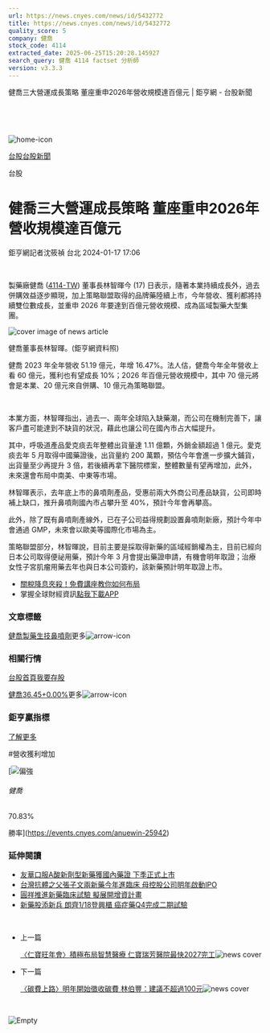 ```yaml
---
url: https://news.cnyes.com/news/id/5432772
title: https://news.cnyes.com/news/id/5432772
quality_score: 5
company: 健喬
stock_code: 4114
extracted_date: 2025-06-25T15:20:28.145927
search_query: 健喬 4114 factset 分析師
version: v3.3.3
---
```


健喬三大營運成長策略 董座重申2026年營收規模達百億元 | 鉅亨網 - 台股新聞

‌

‌

![home-icon](/assets/icons/breadCrumb/symbol-icon-home.svg)

[台股](/news/cat/tw_stock)[台股新聞](/news/cat/tw_stock_news)

台股

# 健喬三大營運成長策略 董座重申2026年營收規模達百億元

鉅亨網記者沈筱禎 台北 2024-01-17 17:06

‌

製藥廠健喬 ([4114-TW](https://www.cnyes.com/twstock/4114)) 董事長林智暉今 (17) 日表示，隨著本業持續成長外，過去併購效益逐步顯現，加上策略聯盟取得的品牌藥陸續上市，今年營收、獲利都將持續雙位數成長，並重申 2026 年要達到百億元營收規模、成為區域製藥大型集團。

![cover image of news article](/_next/image?url=https%3A%2F%2Fcimg.cnyes.cool%2Fprod%2Fnews%2F5432772%2Fl%2Ff5d66af18250a12eda631134a011acab.jpg&w=3840&q=75)

健喬董事長林智暉。(鉅亨網資料照)

健喬 2023 年全年營收 51.19 億元，年增 16.47%。法人估，健喬今年全年營收上看 60 億元，獲利也有望成長 10%；2026 年百億元營收規模中，其中 70 億元將會是本業、20 億元來自併購、10 億元為策略聯盟。

‌

本業方面，林智暉指出，過去一、兩年全球陷入缺藥潮，而公司在機制完善下，讓客戶盡可能達到不缺貨的狀況，藉此也讓公司在國內市占大幅提升。

其中，呼吸道產品愛克痰去年整體出貨量達 1.11 億顆，外銷金額超過 1 億元。愛克痰去年 5 月取得中國藥證後，出貨量約 200 萬顆，預估今年會進一步擴大鋪貨，出貨量至少再提升 3 倍，若後續再拿下醫院標案，整體數量有望再增加，此外，未來還會布局中南美、中東等市場。

林智暉表示，去年底上市的鼻噴劑產品，受惠前兩大外商公司產品缺貨，公司即時補上缺口，推升鼻噴劑國內市占攀升至 40%，預計今年會再攀高。

此外，除了既有鼻噴劑產線外，已在子公司益得規劃設置鼻噴劑新廠，預計今年中會通過 GMP，未來會以歐美等國際化市場為主。

策略聯盟部分，林智暉說，目前主要是採取得新藥的區域經銷權為主，目前已經向日本公司取得便祕用藥，預計今年 3 月會提出藥證申請，有機會明年取證；治療女性子宮肌瘤用藥去年也與日本公司簽約，該新藥預計明年取證上市。

* [關稅降息夾殺！免費講座教你如何布局](https://www.rsc.com.tw/Cnyes_RSC/SeminarBooking2025InvestmentOutlook.aspx?utm_source=anue&utm_medium=usstocks_end)
* 掌握全球財經資訊[點我下載APP](http://www.cnyes.com/app/?utm_source=mweb&utm_medium=HamMenuBanner&utm_campaign=fixed&utm_content=entr)

### 文章標籤

[健喬](https://news.cnyes.com/tag/健喬 "健喬")[製藥](https://news.cnyes.com/tag/製藥 "製藥")[生技](https://news.cnyes.com/tag/生技 "生技")[鼻噴劑](https://news.cnyes.com/tag/鼻噴劑 "鼻噴劑")更多![arrow-icon](/assets/icons/arrows/arrow-down.svg)

### 相關行情

[台股首頁](https://www.cnyes.com/twstock)[我要存股](https://supr.link/8OHaU)

[健喬36.45+0.00%](https://www.cnyes.com/twstock/4114)更多![arrow-icon](/assets/icons/arrows/arrow-down.svg)

### 鉅亨贏指標

[了解更多](https://events.cnyes.com/anuewin-25942)

#營收獲利增加

[![偏強](/assets/icons/win-indicator/long.svg)

###### 健喬

70.83%

勝率](https://events.cnyes.com/anuewin-25942)

### 延伸閱讀

* [友華口服A酸新劑型新藥獲國內藥證 下季正式上市](/news/id/5427033)
* [台灣抗體之父張子文兩新藥今年進臨床 母控股公司明年啟動IPO](/news/id/5430297)
* [圓祥推進新藥臨床試驗 擬展開增資計畫](/news/id/5430917)
* [新藥股添新兵 朗齊1/18登興櫃 癌症藥Q4完成二期試驗](/news/id/5431976)

‌

* 上一篇

  [〈仁寶旺年會〉積極布局智慧醫療 仁寶瑞芳醫院最快2027完工](/news/id/5432882)![news cover](https://cimg.cnyes.cool/prod/news/5432882/m/6d2419428b187069cf32df85e53068ad.jpg)
* 下一篇

  [〈碳費上路〉明年開始徵收碳費 林伯豐：建議不超過100元](/news/id/5432660)![news cover](https://cimg.cnyes.cool/prod/news/5432660/m/5d27efa9b2b14f27eaa9eca8891a5651.jpg)

‌

![Empty](/assets/icons/skeleton/empty-image.svg)

‌